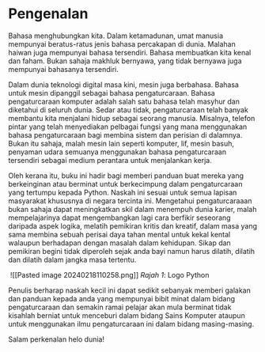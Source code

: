 # Pengenalan 

Bahasa menghubungkan kita. Dalam ketamadunan, umat manusia mempunyai beratus-ratus jenis bahasa percakapan di dunia. Malahan haiwan juga mempunyai bahasa tersendiri. Bahasa membuatkan kita kenal dan faham. Bukan sahaja makhluk bernyawa, yang tidak bernyawa juga mempunyai bahasanya tersendiri.

Dalam dunia teknologi digital masa kini, mesin juga berbahasa. Bahasa untuk mesin dipanggil sebagai bahasa pengaturcaraan. Bahasa pengaturcaraan komputer adalah salah satu bahasa telah masyhur dan diketahui di seluruh dunia. Sedar atau tidak, pengaturcaraan telah banyak membantu kita menjalani hidup sebagai seorang manusia. Misalnya, telefon pintar yang telah menyediakan pelbagai fungsi yang mana menggunakan bahasa pengaturcaraan bagi membina sistem dan perisian di dalamnya. Bukan itu sahaja, malah mesin lain seperti komputer, lif, mesin basuh, penyaman udara semuanya menggunakan bahasa pengaturcaraan tersendiri sebagai medium perantara untuk menjalankan kerja.

Oleh kerana itu, buku ini hadir bagi memberi panduan buat mereka yang berkeinginan atau berminat untuk berkecimpung dalam pengaturcaraan yang tertumpu kepada Python. Naskah ini sesuai untuk semua lapisan masyarakat khususnya di negara tercinta ini. Mengetahui pengaturcaraaan bukan sahaja dapat meningkatkan skil dalam menempuh dunia karier, malah mempelajarinya dapat mengembangkan lagi cara berfikir seseorang daripada aspek logika, melatih pemikiran kritis dan kreatif, dalam masa yang sama membina sebuah perisai daya tahan mental untuk kekal kental walaupun berhadapan dengan masalah dalam kehidupan. Sikap dan pemikiran begini tidak diperoleh sejak anda bayi namun harus dilatih, dilatih dan dilatih dalam jangka masa tertentu.

![]() ![[Pasted image 20240218110258.png]]
_Rajah_ _1_: Logo Python

Penulis berharap naskah kecil ini dapat sedikit sebanyak memberi galakan dan panduan kepada anda yang mempunyai bibit minat dalam bidang pengaturcaraan dan semakin ramai pelajar akan mula berminat tidak kisahlah berniat untuk menceburi dalam bidang Sains Komputer ataupun untuk menggunakan ilmu pengaturcaraan ini dalam bidang masing-masing.

Salam perkenalan helo dunia!